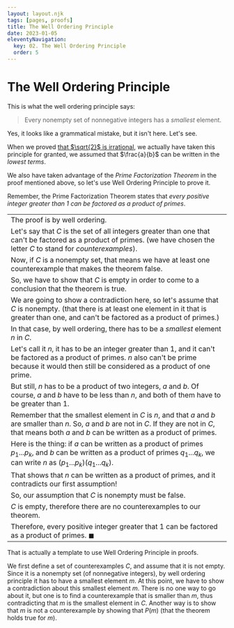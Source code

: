 ```yaml
---
layout: layout.njk
tags: [pages, proofs]
title: The Well Ordering Principle
date: 2023-01-05
eleventyNavigation:
  key: 02. The Well Ordering Principle
  order: 5
---
```


# The Well Ordering Principle

This is what the well ordering principle says:
> Every nonempty set of nonnegative integers has a _smallest_ element.

Yes, it looks like a grammatical mistake, but it isn't here. Let's see.

When we proved [that $\sqrt{2}$ is irrational](/unit-01-proofs/two-proof-methods), we actually have taken this principle for granted, we assumed that $\frac{a}{b}$ can be written in the _lowest terms_. 

We also have taken advantage of the _Prime Factorization Theorem_ in the proof mentioned above, so let's use Well Ordering Principle to prove it.

Remember, the Prime Factorization Theorem states that _every positive integer greater than $1$ can be factored as a product of primes_.

|  |
| :--- |
| The proof is by well ordering. |
| Let's say that $C$ is the set of all integers greater than one that can't be factored as a product of primes. (we have chosen the letter $C$ to stand for _counterexamples_). |
| Now, if $C$ is a nonempty set, that means we have at least one counterexample that makes the theorem false. |
| So, we have to show that $C$ is empty in order to come to a conclusion that the theorem is true. |
| We are going to show a contradiction here, so let's assume that $C$ is nonempty. (that there is at least one element in it that is greater than one, and can't be factored as a product of primes.) |
| In that case, by well ordering, there has to be a _smallest_ element $n$ in $C$. |
| Let's call it $n$, it has to be an integer greater than $1$, and it can't be factored as a product of primes. $n$ also can't be prime because it would then still be considered as a product of one prime. |
| But still, $n$ has to be a product of two integers, $a$ and $b$. Of course, $a$ and $b$ have to be less than $n$, and both of them have to be greater than $1$. |
| Remember that the smallest element in $C$ is $n$, and that $a$ and $b$ are smaller than $n$. So, $a$ and $b$ are not in $C$. If they are not in $C$, that means both $a$ and $b$ can be written as a product of primes. |
| Here is the thing: if $a$ can be written as a product of primes $p_1 ... p_k$, and $b$ can be written as a product of primes $q_1 ... q_k$, we can write $n$ as $(p_1 ... p_k)(q_1 ... q_k)$. |
| That shows that $n$ can be written as a product of primes, and it contradicts our first assumption! |
| So, our assumption that $C$ is nonempty must be false. |
| $C$ is empty, therefore there are no counterexamples to our theorem. |
| Therefore, every positive integer greater that $1$ can be factored as a product of primes. $\blacksquare$ |

That is actually a template to use Well Ordering Principle in proofs.

We first define a set of counterexamples $C$, and assume that it is not empty. Since it is a nonempty set (of nonnegative integers), by well ordering principle it has to have a smallest element $m$. At this point, we have to show a contradiction about this smallest element $m$. There is no one way to go about it, but one is to find a counterexample that is smaller than $m$, thus contradicting that $m$ is the smallest element in $C$.
Another way is to show that $m$ is not a counterexample by showing that $P(m)$ (that the theorem holds true for $m$).
